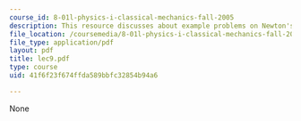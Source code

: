 ```yaml
---
course_id: 8-01l-physics-i-classical-mechanics-fall-2005
description: This resource discusses about example problems on Newton's laws.
file_location: /coursemedia/8-01l-physics-i-classical-mechanics-fall-2005/41f6f23f674ffda589bbfc32854b94a6_lec9.pdf
file_type: application/pdf
layout: pdf
title: lec9.pdf
type: course
uid: 41f6f23f674ffda589bbfc32854b94a6

---
```

None